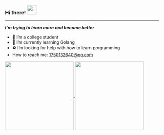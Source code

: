 ### Hi there! <img src="https://raw.githubusercontent.com/MartinHeinz/MartinHeinz/master/wave.gif" width="30px">
---
***I'm trying to learn more and become better***
- 🍻 I’m a college student
- 🤔 I’m currently learning Golang
- ⚽ I’m looking for help with how to learn porgramming
-  How to reach me: <1750132640@qq.com>

<a href="https://github.com/anuraghazra/github-readme-stats">
  <img height=225 align="center" src="https://github-readme-stats.vercel.app/api?username=shplume&count_private=true&theme=react&rank_icon=github" />
</a>
<a href="https://github.com/anuraghazra/convoychat">
  <img height=225 align="center"  src="https://github-readme-stats.vercel.app/api/top-langs/?username=shplume&theme=vue-dark" />
</a>

